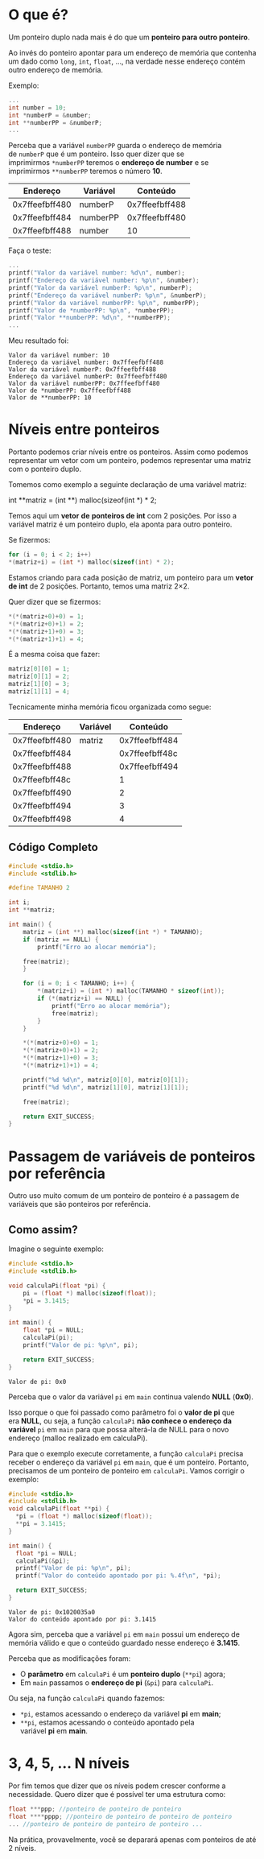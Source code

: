 # O que é?

Um ponteiro duplo nada mais é do que um **ponteiro para outro ponteiro**.

Ao invés do ponteiro apontar para um endereço de memória que contenha um dado como `long`, `int`, `float`, …, na verdade nesse endereço contém outro endereço de memória.

Exemplo:

```c
...
int number = 10;
int *numberP = &number;
int **numberPP = &numberP;
...
```

Perceba que a variável `numberPP` guarda o endereço de memória de `numberP` que é um ponteiro. Isso quer dizer que se imprimirmos `*numberPP` teremos o **endereço de number** e se imprimirmos `**numberPP` teremos o número **10**.

| Endereço       | Variável | Conteúdo       |
| -------------- | -------- | -------------- |
| 0x7ffeefbff480 | numberP  | 0x7ffeefbff488 |
| 0x7ffeefbff484 | numberPP | 0x7ffeefbff480 |
| 0x7ffeefbff488 | number   | 10             |

Faça o teste:

```c
...
printf("Valor da variável number: %d\n", number);
printf("Endereço da variável number: %p\n", &number);
printf("Valor da variável numberP: %p\n", numberP);
printf("Endereço da variável numberP: %p\n", &numberP);
printf("Valor da variável numberPP: %p\n", numberPP);
printf("Valor de *numberPP: %p\n", *numberPP);
printf("Valor **numberPP: %d\n", **numberPP);
...
```

Meu resultado foi:

```shell
Valor da variável number: 10
Endereço da variável number: 0x7ffeefbff488
Valor da variável numberP: 0x7ffeefbff488
Endereço da variável numberP: 0x7ffeefbff480
Valor da variável numberPP: 0x7ffeefbff480
Valor de *numberPP: 0x7ffeefbff488
Valor de **numberPP: 10
```

# Níveis entre ponteiros

Portanto podemos criar níveis entre os ponteiros. Assim como podemos representar um vetor com um ponteiro, podemos representar uma matriz com o ponteiro duplo.

Tomemos como exemplo a seguinte declaração de uma variável matriz:

int **matriz = (int **) malloc(sizeof(int *) * 2;

Temos aqui um **vetor** **de** **ponteiros de int** com 2 posições. Por isso a variável matriz é um ponteiro duplo, ela aponta para outro ponteiro.

Se fizermos:

```c
for (i = 0; i < 2; i++)
*(matriz+i) = (int *) malloc(sizeof(int) * 2);
```

Estamos criando para cada posição de matriz, um ponteiro para um **vetor de int** de 2 posições. Portanto, temos uma matriz 2×2.

Quer dizer que se fizermos:

```c
*(*(matriz+0)+0) = 1;
*(*(matriz+0)+1) = 2;
*(*(matriz+1)+0) = 3;
*(*(matriz+1)+1) = 4;
```

É a mesma coisa que fazer:

```c
matriz[0][0] = 1;
matriz[0][1] = 2;
matriz[1][0] = 3;
matriz[1][1] = 4;
```

Tecnicamente minha memória ficou organizada como segue:

| Endereço       | Variável | Conteúdo       |
| -------------- | -------- | -------------- |
| 0x7ffeefbff480 | matriz   | 0x7ffeefbff484 |
| 0x7ffeefbff484 |          | 0x7ffeefbff48c |
| 0x7ffeefbff488 |          | 0x7ffeefbff494 |
| 0x7ffeefbff48c |          | 1              |
| 0x7ffeefbff490 |          | 2              |
| 0x7ffeefbff494 |          | 3              |
| 0x7ffeefbff498 |          | 4              |

## Código Completo

```c
#include <stdio.h>
#include <stdlib.h>

#define TAMANHO 2

int i;
int **matriz;

int main() {
    matriz = (int **) malloc(sizeof(int *) * TAMANHO);
    if (matriz == NULL) {
        printf("Erro ao alocar memória");

    free(matriz);
    }

    for (i = 0; i < TAMANHO; i++) {
        *(matriz+i) = (int *) malloc(TAMANHO * sizeof(int));
        if (*(matriz+i) == NULL) {
            printf("Erro ao alocar memória");
            free(matriz);
        }
    }

    *(*(matriz+0)+0) = 1;
    *(*(matriz+0)+1) = 2;
    *(*(matriz+1)+0) = 3;
    *(*(matriz+1)+1) = 4;

    printf("%d %d\n", matriz[0][0], matriz[0][1]);
    printf("%d %d\n", matriz[1][0], matriz[1][1]);

    free(matriz);

    return EXIT_SUCCESS;
}
```

# Passagem de variáveis de ponteiros por referência

Outro uso muito comum de um ponteiro de ponteiro é a passagem de variáveis que são ponteiros por referência.

## Como assim?

Imagine o seguinte exemplo:

```c
#include <stdio.h>
#include <stdlib.h>

void calculaPi(float *pi) {
    pi = (float *) malloc(sizeof(float));
    *pi = 3.1415;
}

int main() {
    float *pi = NULL;
    calculaPi(pi);
    printf("Valor de pi: %p\n", pi);

    return EXIT_SUCCESS;
}
```

```shell
Valor de pi: 0x0
```

Perceba que o valor da variável `pi` em `main` continua valendo **NULL** (**0x0**).

Isso porque o que foi passado como parâmetro foi o **valor de pi** que era **NULL**, ou seja, a função `calculaPi` **não conhece o endereço da variável** `pi` em `main` para que possa alterá-la de NULL para o novo endereço (malloc realizado em calculaPi).

Para que o exemplo execute corretamente, a função `calculaPi` precisa receber o endereço da variável `pi` em `main`, que é um ponteiro. Portanto, precisamos de um ponteiro de ponteiro em `calculaPi`. Vamos corrigir o exemplo:

```c
#include <stdio.h>
#include <stdlib.h>
void calculaPi(float **pi) {
  *pi = (float *) malloc(sizeof(float));
  **pi = 3.1415;
}

int main() {
  float *pi = NULL;
  calculaPi(&pi);
  printf("Valor de pi: %p\n", pi);
  printf("Valor do conteúdo apontado por pi: %.4f\n", *pi);

  return EXIT_SUCCESS;
}
```

```shell
Valor de pi: 0x1020035a0
Valor do conteúdo apontado por pi: 3.1415
```

Agora sim, perceba que a variável `pi` em `main` possui um endereço de memória válido e que o conteúdo guardado nesse endereço é **3.1415**.

Perceba que as modificações foram:

- O **parâmetro** em `calculaPi` é um **ponteiro duplo** (`**pi`) agora;
- Em `main` passamos o **endereço de pi** (`&pi`) para `calculaPi`.

Ou seja, na função `calculaPi` quando fazemos:

- `*pi`, estamos acessando o endereço da variável **pi** em **main**;
- `**pi`, estamos acessando o conteúdo apontado pela variável **pi** em **main**.

# 3, 4, 5, … N níveis

Por fim temos que dizer que os níveis podem crescer conforme a necessidade. Quero dizer que é possível ter uma estrutura como:

```c
float ***ppp; //ponteiro de ponteiro de ponteiro
float ****pppp; //ponteiro de ponteiro de ponteiro de ponteiro
... //ponteiro de ponteiro de ponteiro de ponteiro ...
```

Na prática, provavelmente, você se deparará apenas com ponteiros de até 2 níveis.
